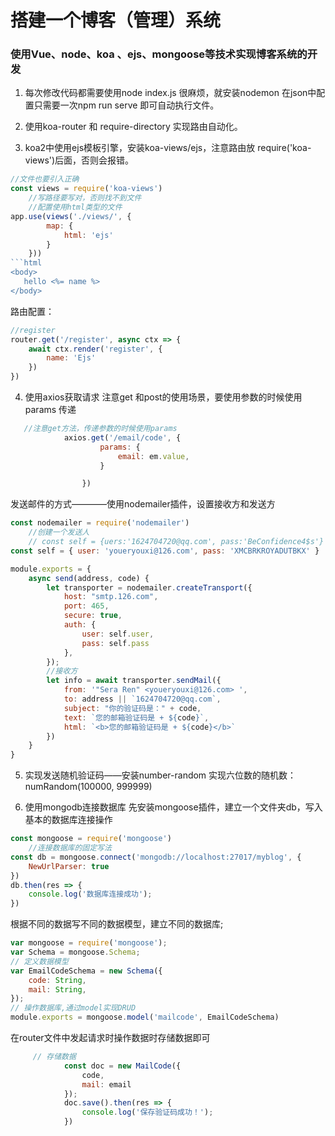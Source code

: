 # 搭建一个博客（管理）系统

### 使用Vue、node、koa 、ejs、mongoose等技术实现博客系统的开发
1. 每次修改代码都需要使用node index.js 很麻烦，就安装nodemon 在json中配置只需要一次npm run serve 即可自动执行文件。

2. 使用koa-router 和 require-directory 实现路由自动化。

3. koa2中使用ejs模板引擎，安装koa-views/ejs，注意路由放 require('koa-views')后面，否则会报错。

```js
//文件也要引入正确
const views = require('koa-views')
    //写路径要写对，否则找不到文件
    //配置使用html类型的文件
app.use(views('./views/', {
        map: {
            html: 'ejs'
        }
    }))
​```html
<body>
   hello <%= name %>
</body>
```

路由配置：
```js
//register
router.get('/register', async ctx => {
    await ctx.render('register', {
        name: 'Ejs'
    })
})
```
4. 使用axios获取请求
   注意get 和post的使用场景，要使用参数的时候使用params 传递

```js
   //注意get方法，传递参数的时候使用params
            axios.get('/email/code', {
                    params: {
                        email: em.value,
                    }

                })
```
发送邮件的方式————使用nodemailer插件，设置接收方和发送方

```js
const nodemailer = require('nodemailer')
    //创建一个发送人
    // const self = {uers:'1624704720@qq.com', pass:'BeConfidence4$s'}
const self = { user: 'youeryouxi@126.com', pass: 'XMCBRKROYADUTBKX' }

module.exports = {
    async send(address, code) {
        let transporter = nodemailer.createTransport({
            host: "smtp.126.com",
            port: 465,
            secure: true,
            auth: {
                user: self.user,
                pass: self.pass
            },
        });
        //接收方
        let info = await transporter.sendMail({
            from: '"Sera Ren" <youeryouxi@126.com> ',
            to: address || `1624704720@qq.com`,
            subject: "你的验证码是：" + code,
            text: `您的邮箱验证码是 + ${code}`,
            html: `<b>您的邮箱验证码是 + ${code}</b>`
        })
    }
}
```
5. 实现发送随机验证码——安装number-random
   实现六位数的随机数：numRandom(100000, 999999)

6. 使用mongodb连接数据库
   先安装mongoose插件，建立一个文件夹db，写入基本的数据库连接操作


```js
const mongoose = require('mongoose')
    //连接数据库的固定写法
const db = mongoose.connect('mongodb://localhost:27017/myblog', {
    NewUrlParser: true
})
db.then(res => {
    console.log('数据库连接成功');
})
```

根据不同的数据写不同的数据模型，建立不同的数据库;

```js
var mongoose = require('mongoose');
var Schema = mongoose.Schema;
// 定义数据模型
var EmailCodeSchema = new Schema({
    code: String,
    mail: String,
});
// 操作数据库,通过model实现DRUD                                      
module.exports = mongoose.model('mailcode', EmailCodeSchema)
```

在router文件中发起请求时操作数据时存储数据即可

```js
     // 存储数据
            const doc = new MailCode({
                code,
                mail: email
            });
            doc.save().then(res => {
                console.log('保存验证码成功！');
            })

```